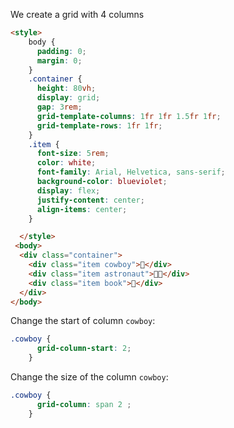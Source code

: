 We create a grid with 4 columns

```HTML
<style>
    body {
      padding: 0;
      margin: 0;
    }
    .container {
      height: 80vh;
      display: grid;
      gap: 3rem;
      grid-template-columns: 1fr 1fr 1.5fr 1fr;
      grid-template-rows: 1fr 1fr;
    }
    .item {
      font-size: 5rem;
      color: white;
      font-family: Arial, Helvetica, sans-serif;
      background-color: blueviolet; 
      display: flex;
      justify-content: center;
      align-items: center;
    }

  </style>
 <body>
  <div class="container">
    <div class="item cowboy">🤠</div>
    <div class="item astronaut">👨‍🚀</div>
    <div class="item book">📖</div>
  </div>
</body>
```

Change the start of column `cowboy`:

```CSS
.cowboy {
      grid-column-start: 2;
    }
```

Change the size of the column `cowboy`:

```CSS
.cowboy {
      grid-column: span 2 ;
    }
```

